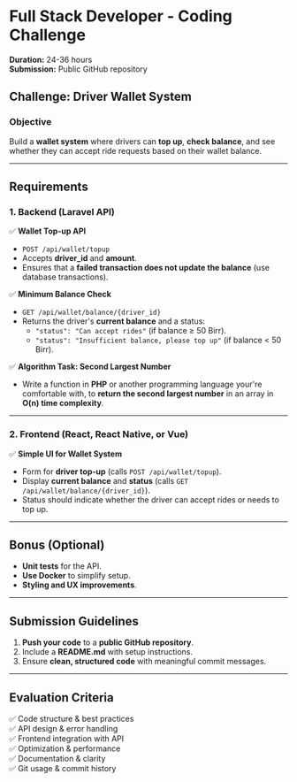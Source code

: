 # Full Stack Developer - Coding Challenge

**Duration:** 24-36 hours  
**Submission:** Public GitHub repository

## Challenge: Driver Wallet System

### Objective

Build a **wallet system** where drivers can **top up**, **check balance**, and see whether they can accept ride requests based on their wallet balance.

---

## Requirements

### 1. Backend (Laravel API)

✅ **Wallet Top-up API**

- `POST /api/wallet/topup`
- Accepts **driver_id** and **amount**.
- Ensures that a **failed transaction does not update the balance** (use database transactions).

✅ **Minimum Balance Check**

- `GET /api/wallet/balance/{driver_id}`
- Returns the driver's **current balance** and a status:
  - `"status": "Can accept rides"` (if balance ≥ 50 Birr).
  - `"status": "Insufficient balance, please top up"` (if balance < 50 Birr).

✅ **Algorithm Task: Second Largest Number**

- Write a function in **PHP** or another programming language your're comfortable with, to **return the second largest number** in an array in **O(n) time complexity**.

---

### 2. Frontend (React, React Native, or Vue)

✅ **Simple UI for Wallet System**

- Form for **driver top-up** (calls `POST /api/wallet/topup`).
- Display **current balance** and **status** (calls `GET /api/wallet/balance/{driver_id}`).
- Status should indicate whether the driver can accept rides or needs to top up.

---

## Bonus (Optional)

- **Unit tests** for the API.
- **Use Docker** to simplify setup.
- **Styling and UX improvements**.

---

## Submission Guidelines

1. **Push your code** to a **public GitHub repository**.
2. Include a **README.md** with setup instructions.
3. Ensure **clean, structured code** with meaningful commit messages.

---

## Evaluation Criteria

✅ Code structure & best practices  
✅ API design & error handling  
✅ Frontend integration with API  
✅ Optimization & performance  
✅ Documentation & clarity  
✅ Git usage & commit history

